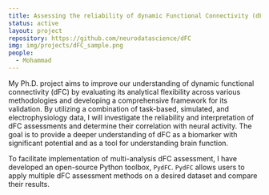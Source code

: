 ```yaml
---
title: Assessing the reliability of dynamic Functional Connectivity (dFC) measurement through a comprehensive validation framework
status: active
layout: project
repository: https://github.com/neurodatascience/dFC
img: img/projects/dFC_sample.png
people:
  - Mohammad
---
```


My Ph.D. project aims to improve our understanding of dynamic functional connectivity (dFC) by evaluating its analytical flexibility across various methodologies and developing a comprehensive framework for its validation. By utilizing a combination of task-based, simulated, and electrophysiology data, I will investigate the reliability and interpretation of dFC assessments and determine their correlation with neural activity. The goal is to provide a deeper understanding of dFC as a biomarker with significant potential and as a tool for understanding brain function.

To facilitate implementation of multi-analysis dFC assessment, I have developed an open-source Python toolbox, `PydFC`. `PydFC` allows users to apply multiple dFC assessment methods on a desired dataset and compare their results.
